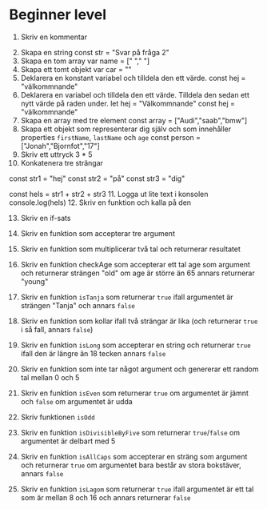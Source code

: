 # Beginner level

1. Skriv en kommentar
<!-- Hej -->
2. Skapa en string
const str = "Svar på fråga 2"
3. Skapa en tom array
var name = [" "," "]
4. Skapa ett tomt objekt
var car = ""
5. Deklarera en konstant variabel och tilldela den ett värde.
const hej = "välkommnande"
6. Deklarera en variabel och tilldela den ett värde. Tilldela den sedan ett nytt värde på raden under.
let hej = "Välkommnande"
const hej = "välkommnande"
7. Skapa en array med tre element
const array = ["Audi","saab","bmw"]
8. Skapa ett objekt som representerar dig själv och som innehåller properties `firstName`, `lastName` och `age`
const person = ["Jonah","Bjornfot","17"]
9. Skriv ett uttryck
3 * 5 
10. Konkatenera tre strängar

const str1 = "hej"
const str2 = "på"
const str3 = "dig"

const hels = str1 + str2 + str3
11. Logga ut lite text i konsolen
console.log(hels)
12. Skriv en funktion och kalla på den

13. Skriv en if-sats

14. Skriv en funktion som accepterar tre argument

15. Skriv en funktion som multiplicerar två tal och returnerar resultatet

16. Skriv en funktion checkAge som accepterar ett tal age som argument och returnerar strängen "old" om age är större än 65 annars returnerar "young"

17. Skriv en funktion `isTanja` som returnerar `true` ifall argumentet är strängen "Tanja"  och annars `false`

18. Skriv en funktion som kollar ifall två strängar är lika (och returnerar `true` i så fall, annars `false`)

19. Skriv en funktion ``isLong`` som accepterar en string och returnerar `true` ifall den är längre än 18 tecken annars `false`

20. Skriv en funktion som inte tar något argument och genererar ett random tal mellan 0 och 5

21. Skriv en funktion `isEven` som returnerar `true` om argumentet är jämnt och `false` om argumentet är udda

22. Skriv funktionen `isOdd`

23. Skriv en funktion `isDivisibleByFive` som returnerar `true`/`false` om argumentet är delbart med 5

24. Skriv en funktion `isAllCaps`  som accepterar en sträng som argument och returnerar `true` om argumentet bara består av stora bokstäver, annars `false`

25. Skriv en funktion `isLagom` som returnerar `true` ifall argumentet är ett tal som är mellan 8 och 16 och annars returnerar `false`

